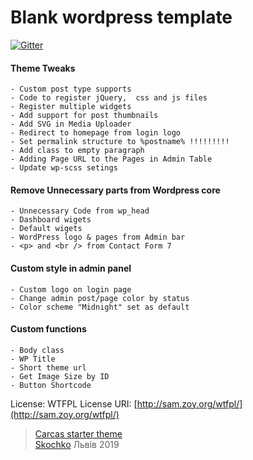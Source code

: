 # Blank wordpress template
[![Gitter](https://badges.gitter.im/Join%20Chat.svg)](https://gitter.im/vskochko/carcas?utm_source=badge&utm_medium=badge&utm_campaign=pr-badge&utm_content=body_badge)
#### Theme Tweaks
```
- Custom post type supports
- Code to register jQuery,  css and js files
- Register multiple widgets
- Add support for post thumbnails
- Add SVG in Media Uploader
- Redirect to homepage from login logo
- Set permalink structure to %postname% !!!!!!!!!
- Add class to empty paragraph
- Adding Page URL to the Pages in Admin Table
- Update wp-scss setings
```
#### Remove Unnecessary parts from Wordpress core
```
- Unnecessary Code from wp_head
- Dashboard wigets
- Default wigets
- WordPress logo & pages from Admin bar
- <p> and <br /> from Contact Form 7
```
#### Custom style in admin panel
```
- Custom logo on login page
- Change admin post/page color by status
- Color scheme "Midnight" set as default
```
#### Custom functions
```
- Body class
- WP Title
- Short theme url
- Get Image Size by ID
- Button Shortcode
```
License: WTFPL License URI: [http://sam.zoy.org/wtfpl/](http://sam.zoy.org/wtfpl/)
>  [Carcas starter theme](https://github.com/vskochko/carcas) <br />  [Skochko](https://www.facebook.com/skochko)  Львів 2019
